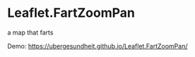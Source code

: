 # Leaflet.FartZoomPan
a map that farts

Demo:
https://ubergesundheit.github.io/Leaflet.FartZoomPan/
